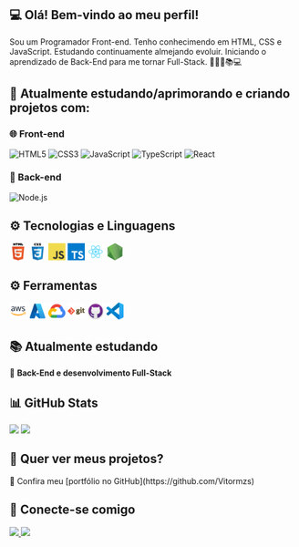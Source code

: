 ## 💻 Olá! Bem-vindo ao meu perfil!

Sou um Programador Front-end. Tenho conhecimendo em HTML, CSS e JavaScript. Estudando continuamente almejando evoluir. Iniciando o aprendizado de Back-End para me tornar Full-Stack. 👨‍💻🚀📚💻

## 🚀 Atualmente estudando/aprimorando e criando projetos com:

### 🌐 Front-end  
<p>
<img src="https://img.shields.io/badge/HTML5-E34F26?style=for-the-badge&logo=html5&logoColor=white" height="22" alt="HTML5"/>  
<img src="https://img.shields.io/badge/CSS3-1572B6?style=for-the-badge&logo=css3&logoColor=white" height="22" alt="CSS3"/>  
<img src="https://img.shields.io/badge/JavaScript-F7DF1E?style=for-the-badge&logo=javascript&logoColor=black" height="22" alt="JavaScript"/>  
<img src="https://img.shields.io/badge/TypeScript-007ACC?style=for-the-badge&logo=typescript&logoColor=white" height="22" alt="TypeScript"/>  
<img src="https://img.shields.io/badge/React-20232A?style=for-the-badge&logo=react&logoColor=61DAFB" height="22" alt="React"/>  
</p>

### 🎥 Back-end  
<p>
<img src="https://img.shields.io/badge/Node.js-43853D?style=for-the-badge&logo=node.js&logoColor=white" height="22" alt="Node.js"/>  
</p>

## ⚙️ Tecnologias e Linguagens 
<p>
  <img height="30" src="https://github.com/github/explore/blob/main/topics/html/html.png">  
  <img height="30" src="https://github.com/github/explore/blob/main/topics/css/css.png">  
  <img height="30" src="https://raw.githubusercontent.com/github/explore/80688e429a7d4ef2fca1e82350fe8e3517d3494d/topics/javascript/javascript.png">  
  <img height="30" src="https://raw.githubusercontent.com/github/explore/80688e429a7d4ef2fca1e82350fe8e3517d3494d/topics/typescript/typescript.png">  
  <img height="30" src="https://raw.githubusercontent.com/github/explore/80688e429a7d4ef2fca1e82350fe8e3517d3494d/topics/react/react.png">  
  <img height="30" src="https://raw.githubusercontent.com/github/explore/80688e429a7d4ef2fca1e82350fe8e3517d3494d/topics/nodejs/nodejs.png">  
</p>

## ⚙️ Ferramentas  
<p>
  <img height="30" src="https://raw.githubusercontent.com/github/explore/80688e429a7d4ef2fca1e82350fe8e3517d3494d/topics/aws/aws.png">  
  <img height="30" src="https://raw.githubusercontent.com/github/explore/80688e429a7d4ef2fca1e82350fe8e3517d3494d/topics/azure/azure.png">  
  <img height="30" src="https://github.com/github/explore/blob/main/topics/google-cloud/google-cloud.png">  
  <img height="30" src="https://github.com/github/explore/blob/main/topics/git/git.png">  
  <img height="30" src="https://github.com/github/explore/blob/main/topics/github-desktop/github-desktop.png">  
  <img height="30" src="https://github.com/github/explore/blob/main/topics/visual-studio-code/visual-studio-code.png">  
</p>

## 📚 Atualmente estudando  
<p>
🔄 <strong>Back-End e desenvolvimento Full-Stack</strong>  
</p>

## 📊 GitHub Stats  
<p>
  <img height="160em" src="https://github-readme-stats.vercel.app/api?username=Vitormzs&show_icons=true&theme=dracula"/>  
  <img height="160em" src="https://github-readme-stats.vercel.app/api/top-langs/?username=Vitormzs&layout=compact&theme=dracula"/>  
</p>

## 🚀 Quer ver meus projetos?  
<p>
📌 Confira meu [portfólio no GitHub](https://github.com/Vitormzs)  
</p>

## 🔗 Conecte-se comigo  
<p>
<a href="https://linkedin.com/in/vitormzs">
  <img src="https://img.shields.io/badge/LinkedIn-blue?style=for-the-badge&logo=linkedin"/>  
</a>  
<a href="https://instagram.com/vitumzs">
  <img src="https://img.shields.io/badge/Instagram-%23E4405F.svg?style=for-the-badge&logo=Instagram&logoColor=white"/>  
</a>  
</p>





















<!--## Hi there 👋

Sou um Programador Front-end. Tenho conhecimendo em HTML, CSS e JavaScript. Estudando continuamente alem dessas linguagens almejando evoluir. 👨‍💻🚀
Atualmente estudando inicialemnte Node.js para depois ir para o React e aprimirar meus conhecimentos, iniciando o aprendizado de Back-End para me tornar Full-Stack. 📚💻

<p>
 📍 Estudando e criando projetos com:
  <p>
   🌐 Desenvolvimento Front-end
   <img src="https://img.shields.io/badge/HTML5-E34F26?style=for-the-badge&logo=html5&logoColor=white" width="72" height="22" alt="html-logo"/> ✅
   <img src="https://img.shields.io/badge/CSS3-1572B6?style=for-the-badge&logo=css3&logoColor=white" width="72" height="22" alt="css-logo"/> ✅
   <img src="https://img.shields.io/badge/JavaScript-F7DF1E?style=for-the-badge&logo=javascript&logoColor=black" width="98" height="22" alt="js-logo"/> ✅
   <img src="https://img.shields.io/badge/TypeScript-007ACC?style=for-the-badge&logo=typescript&logoColor=white" width="98" height="22" alt="ts-logo"/> 🔄️
   <img src="https://img.shields.io/badge/React-20232A?style=for-the-badge&logo=react&logoColor=61DAFB" width="72" height="22" alt="react-logo"/> 🔄️
  </p>
  <p>
   🖥️ Desenvolvimento Back-end
   <img src="https://img.shields.io/badge/Node.js-43853D?style=for-the-badge&logo=node.js&logoColor=white" width="72" height="22" alt="nodejs-logo"/> 🔄️
  </p>
</p>


<p>
⚡ Tecnologias
<code><img height="30" src="https://github.com/github/explore/blob/main/topics/html/html.png"></code>
<code><img height="30" src="https://github.com/github/explore/blob/main/topics/css/css.png"></code>
<code><img height="30" src="https://raw.githubusercontent.com/github/explore/80688e429a7d4ef2fca1e82350fe8e3517d3494d/topics/javascript/javascript.png"></code>
<code><img height="30" src="https://raw.githubusercontent.com/github/explore/80688e429a7d4ef2fca1e82350fe8e3517d3494d/topics/typescript/typescript.png"></code>
<code><img height="30" src="https://raw.githubusercontent.com/github/explore/80688e429a7d4ef2fca1e82350fe8e3517d3494d/topics/react/react.png"></code>
<code><img height="30" src="https://raw.githubusercontent.com/github/explore/80688e429a7d4ef2fca1e82350fe8e3517d3494d/topics/nodejs/nodejs.png"></code>
</p>


<p>
⚙️ Ferramentas
<code><img height="30" src="https://raw.githubusercontent.com/github/explore/80688e429a7d4ef2fca1e82350fe8e3517d3494d/topics/aws/aws.png"></code>
<code><img height="30" src="https://raw.githubusercontent.com/github/explore/80688e429a7d4ef2fca1e82350fe8e3517d3494d/topics/azure/azure.png"></code>
<code><img height="30" src="https://github.com/github/explore/blob/main/topics/google-cloud/google-cloud.png"></code>
<code><img height="30" src="https://github.com/github/explore/blob/main/topics/git/git.png"></code>
<code><img height="30" src="https://github.com/github/explore/blob/main/topics/github-desktop/github-desktop.png"></code>
<code><img height="30" src="https://github.com/github/explore/blob/main/topics/visual-studio-code/visual-studio-code.png"></code>
</p>


<p>
📚 Em desenvolvimento
Estudando Back-End para -> Full-Stack 🔄️
</p>
-->

<!--<p>
📍 Estudando e criando projetos com:
</p>

- <img src ="https://img.shields.io/badge/HTML5-E34F26?style=for-the-badge&logo=html5&logoColor=white" width="72" height="22" alt="html-logo"/> ✅
- <img src ="https://img.shields.io/badge/CSS3-1572B6?style=for-the-badge&logo=css3&logoColor=white" width="72" height="22" alt="css-logo"/> ✅
- <img src ="https://img.shields.io/badge/JavaScript-F7DF1E?style=for-the-badge&logo=javascript&logoColor=black" width="98" height="22" alt="js-logo"/> ✅
- <img src ="https://img.shields.io/badge/TypeScript-007ACC?style=for-the-badge&logo=typescript&logoColor=white" width="98" height="22" alt="ts-logo"/> 🔄️
- <img src ="https://img.shields.io/badge/Node.js-43853D?style=for-the-badge&logo=node.js&logoColor=white" width="72" height="22" alt="nodejs-logo"/> 🔄️
- <img src ="https://img.shields.io/badge/React-20232A?style=for-the-badge&logo=react&logoColor=61DAFB" width="72" height="22" alt="react-logo"/> 🔄️

<p align="left">
 <br/>
 🆚 Languages:
 </p>
<code><img height="30" src="https://github.com/github/explore/blob/main/topics/html/html.png"></code>
<code><img height="30" src="https://github.com/github/explore/blob/main/topics/css/css.png"></code>
<br/>

<p align="left">
 <br/>
 🆚 Languages:
 </p>
<code><img height="30" src="https://raw.githubusercontent.com/github/explore/80688e429a7d4ef2fca1e82350fe8e3517d3494d/topics/javascript/javascript.png"></code>
<code><img height="30" src="https://raw.githubusercontent.com/github/explore/80688e429a7d4ef2fca1e82350fe8e3517d3494d/topics/typescript/typescript.png"></code>
<code><img height="30" src="https://raw.githubusercontent.com/github/explore/80688e429a7d4ef2fca1e82350fe8e3517d3494d/topics/nodejs/nodejs.png"></code>
<code><img height="30" src="https://raw.githubusercontent.com/github/explore/80688e429a7d4ef2fca1e82350fe8e3517d3494d/topics/react/react.png"></code>
<br/>

<p align="left">
 <br/>
 ⚙️ Tools:
 </p>
<code><img height="30" src="https://raw.githubusercontent.com/github/explore/80688e429a7d4ef2fca1e82350fe8e3517d3494d/topics/aws/aws.png"></code> 
<code><img height="30" src="https://raw.githubusercontent.com/github/explore/80688e429a7d4ef2fca1e82350fe8e3517d3494d/topics/azure/azure.png"></code> 
<code><img height="30" src="https://github.com/github/explore/blob/main/topics/google-cloud/google-cloud.png"></code>
<code><img height="30" src="https://github.com/github/explore/blob/main/topics/git/git.png"></code>
<code><img height="30" src="https://github.com/github/explore/blob/main/topics/github-desktop/github-desktop.png"></code>
<code><img height="30" src="https://github.com/github/explore/blob/main/topics/visual-studio-code/visual-studio-code.png"></code>
<br/>

<p>
  <h2>Em desenvolvimento(estudando)📚<h3/>
  <h4>Back-End/Full-Stack 🔄️<h4/>
</p>-->

<!--

<p align="left">
 <br/>
 📍 Languages and Tools:
 </p>
<br/>

<code><img height="30" src="https://github.com/github/explore/blob/main/topics/html/html.png"></code>
<code><img height="30" src="https://github.com/github/explore/blob/main/topics/css/css.png"></code>
<code><img height="30" src="https://raw.githubusercontent.com/github/explore/80688e429a7d4ef2fca1e82350fe8e3517d3494d/topics/javascript/javascript.png"></code>
<code><img height="30" src="https://raw.githubusercontent.com/github/explore/80688e429a7d4ef2fca1e82350fe8e3517d3494d/topics/typescript/typescript.png"></code>
<code><img height="30" src="https://raw.githubusercontent.com/github/explore/80688e429a7d4ef2fca1e82350fe8e3517d3494d/topics/nodejs/nodejs.png"></code>
<code><img height="30" src="https://raw.githubusercontent.com/github/explore/80688e429a7d4ef2fca1e82350fe8e3517d3494d/topics/react/react.png"></code>
<code><img height="30" src="https://raw.githubusercontent.com/github/explore/80688e429a7d4ef2fca1e82350fe8e3517d3494d/topics/aws/aws.png"></code> 
<code><img height="30" src="https://raw.githubusercontent.com/github/explore/80688e429a7d4ef2fca1e82350fe8e3517d3494d/topics/azure/azure.png"></code> 
<code><img height="30" src="https://github.com/github/explore/blob/main/topics/google-cloud/google-cloud.png"></code>
<code><img height="30" src="https://github.com/github/explore/blob/main/topics/git/git.png"></code>
<code><img height="30" src="https://github.com/github/explore/blob/main/topics/github-desktop/github-desktop.png"></code>

<br/>

<p align="left">
 <br/>
📍 Conhecimento de ferramentas em:
<br/>
</p>
<p>
<img src ="https://img.shields.io/badge/Amazon_AWS-232F3E?style=for-the-badge&logo=amazon-aws&logoColor=white" alt="aws-logo" width="100" height="24"/> <img src ="https://img.shields.io/badge/Google_Cloud-4285F4?style=for-the-badge&logo=google-cloud&logoColor=white" alt="googlecloud-logo" width="98" height="22"/> <img src ="https://img.shields.io/badge/Microsoft_Azure-0089D6?style=for-the-badge&logo=microsoft-azure&logoColor=white" alt="azure-logo" width="98" height="22"/>
</p>

**Vitormzs/Vitormzs** is a ✨ _special_ ✨ repository because its `README.md` (this file) appears on your GitHub profile.

Here are some ideas to get you started:

- 🔭 I’m currently working on ...
- 🌱 I’m currently learning ...
- 👯 I’m looking to collaborate on ...
- 🤔 I’m looking for help with ...
- 💬 Ask me about ...
- 📫 How to reach me: ...
- 😄 Pronouns: ...
- ⚡ Fun fact: ...
-->
